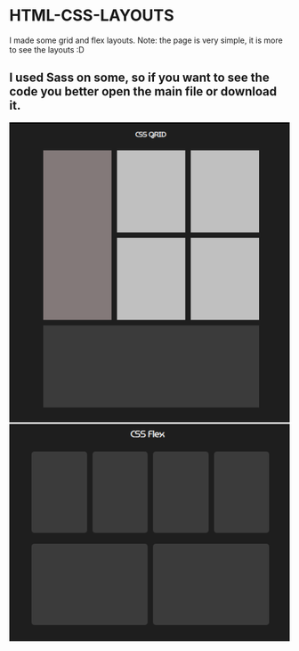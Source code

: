 # HTML-CSS-LAYOUTS
I made some grid and flex layouts. Note: the page is very simple, it is more to see the layouts :D


## I used Sass on some, so if you want to see the code you better open the main file or download it.
   <img src="https://github.com/RafaelCardoso11/HTML-CSS-LAYOUTS/blob/master/Grid_1.png" alt="Grid-exemplo1">
   <img src="https://github.com/RafaelCardoso11/HTML-CSS-LAYOUTS/blob/master/Flex_1.png" alt="Grid-exemplo2">

